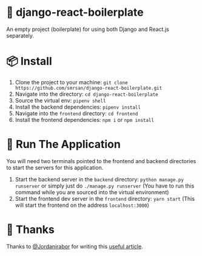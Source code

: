# :fried_egg: django-react-boilerplate

An empty project (boilerplate) for using both Django and React.js separately.

# :package: Install

1. Clone the project to your machine: `git clone https://github.com/smrsan/django-react-boilerplate.git`
2. Navigate into the directory: `cd django-react-boilerplate`
3. Source the virtual env: `pipenv shell`
4. Install the backend dependencies: `pipenv install`
5. Navigate into the `frontend` directory: `cd frontend`
6. Install the frontend dependencies: `npm i` or `npm install`

# :rocket: Run The Application

You will need two terminals pointed to the frontend and backend directories to start the servers for this application.

1. Start the backend server in the `backend` directory: `python manage.py runserver` or simply just do `./manage.py runserver` (You have to run this command while you are sourced into the virtual environment)
2. Start the frontend dev server in the `frontend` directory: `yarn start` (This will start the frontend on the address `localhost:3000`)

# :pray: Thanks

Thanks to [@Jordanirabor](https://github.com/Jordanirabor) for writing this [useful article](https://scotch.io/tutorials/build-a-to-do-application-using-django-and-react).
